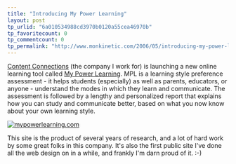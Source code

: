 ```yaml
---
title: "Introducing My Power Learning"
layout: post
tp_urlid: "6a010534988cd3970b0120a55cea46970b"
tp_favoritecount: 0
tp_commentcount: 0
tp_permalink: "http://www.monkinetic.com/2006/05/introducing-my-power-learning.html"
---
```

[Content Connections](http://www.contentconnectionc.com) (the company I work for) is launching a new online learning tool called <a href="http://www.mypowerlearning.com">My Power Learning</a>. MPL is a learning style preference assessment - it helps students (especially) as well as parents, educators, or anyone - understand the modes in which they learn and communicate. The assessment is followed by a lengthy and personalized report that explains how you can study and communicate better, based on what you now know about your own learning style.

<a class="imagelink" href="http://www.mypowerlearning.com" title="mypowerlearning.com"><img alt="mypowerlearning.com" class="at-xid-6a010534988cd3970b0120a55cea49970b" id="image2332" src="http://steveivy.typepad.com/.a/6a010534988cd3970b0120a55cea49970b-pi" /></a>

This site is the product of several years of research, and a lot of hard work by some great folks in this company. It&#39;s also the first public site I&#39;ve done all the web design on in a while, and frankly I&#39;m darn proud of it. :-)

